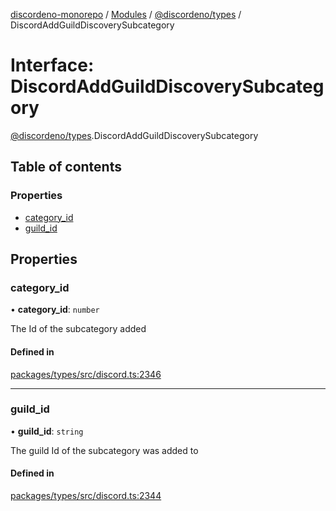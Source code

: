 [discordeno-monorepo](../README.md) / [Modules](../modules.md) / [@discordeno/types](../modules/discordeno_types.md) / DiscordAddGuildDiscoverySubcategory

# Interface: DiscordAddGuildDiscoverySubcategory

[@discordeno/types](../modules/discordeno_types.md).DiscordAddGuildDiscoverySubcategory

## Table of contents

### Properties

- [category_id](discordeno_types.DiscordAddGuildDiscoverySubcategory.md#category_id)
- [guild_id](discordeno_types.DiscordAddGuildDiscoverySubcategory.md#guild_id)

## Properties

### category_id

• **category_id**: `number`

The Id of the subcategory added

#### Defined in

[packages/types/src/discord.ts:2346](https://github.com/deepsarda/discordeno/blob/c6dc30bb/packages/types/src/discord.ts#L2346)

---

### guild_id

• **guild_id**: `string`

The guild Id of the subcategory was added to

#### Defined in

[packages/types/src/discord.ts:2344](https://github.com/deepsarda/discordeno/blob/c6dc30bb/packages/types/src/discord.ts#L2344)
